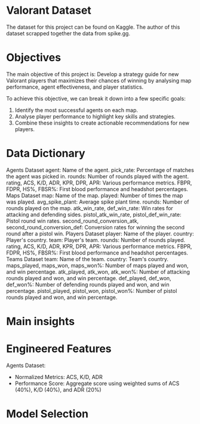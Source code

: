 # Valorant Dataset

The dataset for this project can be found on Kaggle. 
The author of this dataset scrapped together the data from spike.gg. 

# Objectives

The main objective of this project is: 
Develop a strategy guide for new Valorant players that maximizes their chances of winning by analysing map performance, agent effectiveness, and player statistics.

To achieve this objective, we can break it down into a few specific goals:

1. Identify the most successful agents on each map.
2. Analyse player performance to highlight key skills and strategies.
3. Combine these insights to create actionable recommendations for new players.

# Data Dictionary

Agents Dataset
agent: Name of the agent.
pick_rate: Percentage of matches the agent was picked in.
rounds: Number of rounds played with the agent.
rating, ACS, K/D, ADR, KPR, DPR, APR: Various performance metrics.
FBPR, FDPR, HS%, FBSR%: First blood performance and headshot percentages.
Maps Dataset
map: Name of the map.
played: Number of times the map was played.
avg_spike_plant: Average spike plant time.
rounds: Number of rounds played on the map.
atk_win_rate, def_win_rate: Win rates for attacking and defending sides.
pistol_atk_win_rate, pistol_def_win_rate: Pistol round win rates.
second_round_conversion_atk, second_round_conversion_def: Conversion rates for winning the second round after a pistol win.
Players Dataset
player: Name of the player.
country: Player's country.
team: Player's team.
rounds: Number of rounds played.
rating, ACS, K/D, ADR, KPR, DPR, APR: Various performance metrics.
FBPR, FDPR, HS%, FBSR%: First blood performance and headshot percentages.
Teams Dataset
team: Name of the team.
country: Team's country.
maps_played, maps_won, maps_won%: Number of maps played and won, and win percentage.
atk_played, atk_won, atk_won%: Number of attacking rounds played and won, and win percentage.
def_played, def_won, def_won%: Number of defending rounds played and won, and win percentage.
pistol_played, pistol_won, pistol_won%: Number of pistol rounds played and won, and win percentage.

# Main insights

# Engineered Features
Agents Dataset:
- Normalized Metrics: ACS, K/D, ADR
- Performance Score: Aggregate score using weighted sums of ACS (40%), K/D (40%), and ADR (20%)

# Model Selection 
